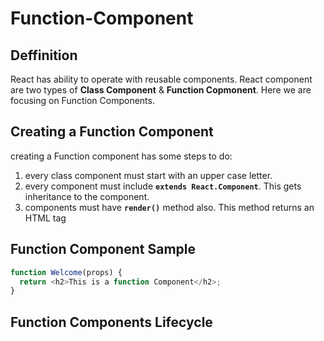 # Function-Component

## Deffinition
React has ability to operate with reusable components. React component are two types of **Class Component** & **Function Copmonent**. Here we are focusing on Function Components.

## Creating a Function Component
creating a Function component has some steps to do:
1. every class component must start with an upper case letter.
2. every component must include **`extends React.Component`**. This gets inheritance to the component.
3. components must have **`render()`** method also. This method returns an HTML tag

## Function Component Sample

```js
function Welcome(props) {
  return <h2>This is a function Component</h2>;
}

```
## Function Components Lifecycle

